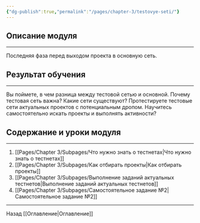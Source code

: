 ```yaml
---
{"dg-publish":true,"permalink":"/pages/chapter-3/testovye-seti/"}
---
```



## Описание модуля
---
Последняя фаза перед выходом проекта в основную сеть.

## Результат обучения
---
Вы поймете, в чем разница между тестовой сетью и основной. Почему тестовая сеть важна? Какие сети существуют? Протестируете тестовые сети актуальных проектов с потенциальным дропом. Научитесь самостоятельно искать проекты и выполнять активности?

## Содержание и уроки модуля
---
1. [[Pages/Chapter 3/Subpages/Что нужно знать о тестнетах\|Что нужно знать о тестнетах]]
2. [[Pages/Chapter 3/Subpages/Как отбирать проекты\|Как отбирать проекты]]
3. [[Pages/Chapter 3/Subpages/Выполнение заданий актуальных тестнетов\|Выполнение заданий актуальных тестнетов]]
4. [[Pages/Chapter 3/Subpages/Самостоятельное задание №2\|Самостоятельное задание №2]]

---

Назад [[Оглавление\|Оглавление]]